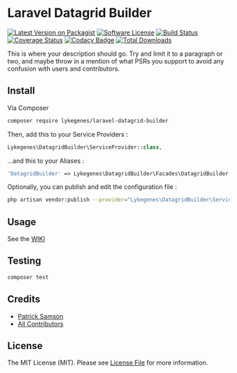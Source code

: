 # Laravel Datagrid Builder

[![Latest Version on Packagist][ico-version]][link-packagist]
[![Software License][ico-license]](LICENSE.md)
[![Build Status][ico-travis]][link-travis]
[![Coverage Status][ico-scrutinizer]][link-scrutinizer]
[![Codacy Badge][ico-codacy]][link-codacy]
[![Total Downloads][ico-downloads]][link-downloads]

This is where your description should go. Try and limit it to a paragraph or two, and maybe throw in a mention of what
PSRs you support to avoid any confusion with users and contributors.

## Install

Via Composer

``` bash
composer require lykegenes/laravel-datagrid-builder
```

Then, add this to your Service Providers :
``` php
Lykegenes\DatagridBuilder\ServiceProvider::class,
```

...and this to your Aliases :
``` php
'DatagridBuilder' => Lykegenes\DatagridBuilder\Facades\DatagridBuilder::class,
```

Optionally, you can publish and edit the configuration file :
``` bash
php artisan vendor:publish --provider="Lykegenes\DatagridBuilder\ServiceProvider" --tag=config
```

## Usage

See the [WIKI](https://github.com/Lykegenes/laravel-datagrid-builder/wiki)

## Testing

``` bash
composer test
```

## Credits

- [Patrick Samson][link-author]
- [All Contributors][link-contributors]

## License

The MIT License (MIT). Please see [License File](LICENSE.md) for more information.

[ico-version]: https://img.shields.io/packagist/v/lykegenes/laravel-datagrid-builder.svg?style=flat-square
[ico-license]: https://img.shields.io/packagist/l/lykegenes/laravel-datagrid-builder.svg?style=flat-square
[ico-travis]: https://img.shields.io/travis/Lykegenes/laravel-datagrid-builder/master.svg?style=flat-square
[ico-scrutinizer]: https://img.shields.io/scrutinizer/coverage/g/lykegenes/laravel-datagrid-builder.svg?style=flat-square
[ico-codacy]: https://api.codacy.com/project/badge/ff95c3e5360649638c61f2834bffd8b2
[ico-downloads]: https://img.shields.io/packagist/dt/lykegenes/laravel-datagrid-builder.svg?style=flat-square

[link-packagist]: https://packagist.org/packages/lykegenes/laravel-datagrid-builder
[link-travis]: https://travis-ci.org/Lykegenes/laravel-datagrid-builder
[link-scrutinizer]: https://scrutinizer-ci.com/g/lykegenes/laravel-datagrid-builder/code-structure
[link-codacy]: https://www.codacy.com/app/Lykegenes/laravel-datagrid-builder
[link-downloads]: https://packagist.org/packages/lykegenes/laravel-datagrid-builder
[link-author]: https://github.com/lykegenes
[link-contributors]: ../../contributors

